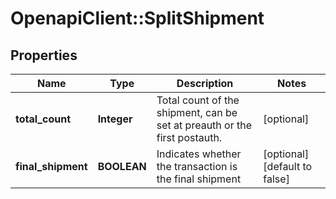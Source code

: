 # OpenapiClient::SplitShipment

## Properties
Name | Type | Description | Notes
------------ | ------------- | ------------- | -------------
**total_count** | **Integer** | Total count of the shipment, can be set at preauth or the first postauth. | [optional] 
**final_shipment** | **BOOLEAN** | Indicates whether the transaction is the final shipment | [optional] [default to false]


